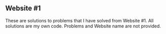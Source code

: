 ## Website #1

These are solutions to problems that I have solved from Website #1. All solutions are my own code. Problems and Website name are not provided.
